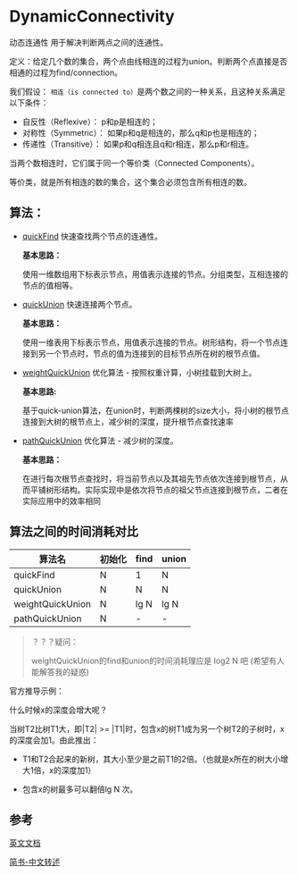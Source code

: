 # DynamicConnectivity
动态连通性
用于解决判断两点之间的连通性。

定义：给定几个数的集合，两个点由线相连的过程为union。判断两个点直接是否相通的过程为find/connection。

我们假设： `相连（is connected to）`是两个数之间的一种关系，且这种关系满足以下条件：
- 自反性（Reflexive）： p和p是相连的；
- 对称性（Symmetric）： 如果p和q是相连的，那么q和p也是相连的；
- 传递性（Transitive）： 如果p和q相连且q和r相连，那么p和r相连。

当两个数相连时，它们属于同一个等价类（Connected Components）。

等价类，就是所有相连的数的集合，这个集合必须包含所有相连的数。

## 算法：
- [quickFind](./quickFind.ts) 快速查找两个节点的连通性。

  **基本思路：**

  使用一维数组用下标表示节点，用值表示连接的节点。分组类型，互相连接的节点的值相等。

- [quickUnion](./quickUnion.ts) 快速连接两个节点。

  **基本思路：**

  使用一维表用下标表示节点，用值表示连接的节点。树形结构，将一个节点连接到另一个节点时，节点的值为连接到的目标节点所在树的根节点值。
- [weightQuickUnion](./weightQuickUnion.ts) 优化算法 - 按照权重计算，小树挂载到大树上。

  **基本思路:**

  基于quick-union算法，在union时，判断两棵树的size大小，将小树的根节点连接到大树的根节点上，减少树的深度，提升根节点查找速率
- [pathQuickUnion](./pathQuickUnion.ts) 优化算法 - 减少树的深度。

  **基本思路：**

  在进行每次根节点查找时，将当前节点以及其祖先节点依次连接到根节点，从而平铺树形结构。实际实现中是依次将节点的祖父节点连接到根节点，二者在实际应用中的效率相同

## 算法之间的时间消耗对比

| 算法名            | 初始化 | find | union |
| ------           | ------ | ----- | ----- |
| quickFind        | N      | 1     | N     |
| quickUnion       | N      | N     | N     |
| weightQuickUnion | N      | lg N  | lg N  |
| pathQuickUnion   | N      | -     | -     |

> ？？？疑问：
>
> weightQuickUnion的find和union的时间消耗理应是 log2 N 吧 (希望有人能解答我的疑惑)

官方推导示例：

什么时候x的深度会增大呢？

当树T2比树T1大，即|T2| >= |T1|时，包含x的树T1成为另一个树T2的子树时，x的深度会加1。由此推出：

- T1和T2合起来的新树，其大小至少是之前T1的2倍。（也就是x所在的树大小增大1倍，x的深度加1）

- 包含x的树最多可以翻倍lg N 次。

## 参考
[英文文档](https://d3c33hcgiwev3.cloudfront.net/_b65e7611894ba175de27bd14793f894a_15UnionFind.pdf?Expires=1680393600&Signature=cm9E2T0EdBs5K~Ii42WkcY8loTuGjIzMlILDh1NTvX5oMBeI7YcOmXZVYKDuhBbbbSHeXKv8t6K4z5xXP60yYp6VWo7yPey9xMlp9e2FRtlPgQUEpblusnI1B3HwARGZV78DiK1MTX0lfNX3cnrVRDVUH5K60NhPC6tkDfbxKrI_&Key-Pair-Id=APKAJLTNE6QMUY6HBC5A)

[简书-中文转述](https://www.jianshu.com/p/44541a3fe8b3)